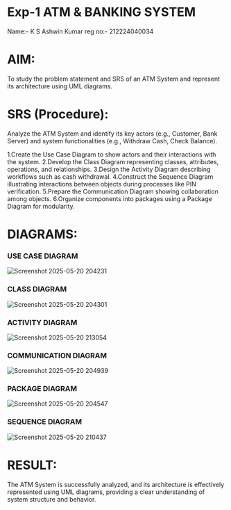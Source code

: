 # Exp-1 ATM & BANKING SYSTEM

Name:- K S Ashwin Kumar
reg no:- 212224040034
# AIM:
To study the problem statement and SRS of an ATM System and represent its architecture using UML diagrams.
# SRS (Procedure):
Analyze the ATM System and identify its key actors (e.g., Customer, Bank Server) and system functionalities (e.g., Withdraw Cash, Check Balance).

1.Create the Use Case Diagram to show actors and their interactions with the system.
2.Develop the Class Diagram representing classes, attributes, operations, and relationships.
3.Design the Activity Diagram describing workflows such as cash withdrawal.
4.Construct the Sequence Diagram illustrating interactions between objects during processes like PIN verification.
5.Prepare the Communication Diagram showing collaboration among objects.
6.Organize components into packages using a Package Diagram for modularity.

# DIAGRAMS:
### USE CASE DIAGRAM 
![Screenshot 2025-05-20 204231](https://github.com/user-attachments/assets/bade3e84-1839-42e3-bd4b-816ea6957c64)

### CLASS DIAGRAM
![Screenshot 2025-05-20 204301](https://github.com/user-attachments/assets/b3562b92-1422-4b51-aa2e-f585b36e2eca)

### ACTIVITY DIAGRAM
![Screenshot 2025-05-20 213054](https://github.com/user-attachments/assets/c4a266cd-f48d-4713-8e09-abf187e89692)

### COMMUNICATION DIAGRAM
![Screenshot 2025-05-20 204939](https://github.com/user-attachments/assets/2a331c84-384d-4614-b9bb-890c09a6b98b)

### PACKAGE DIAGRAM
![Screenshot 2025-05-20 204547](https://github.com/user-attachments/assets/667c235a-fd1e-4188-b308-e7c2e036cc64)

### SEQUENCE DIAGRAM
![Screenshot 2025-05-20 210437](https://github.com/user-attachments/assets/8d50669f-595d-45f2-87c9-10b8f5c50e78)


# RESULT:
The ATM System is successfully analyzed, and its architecture is effectively represented using UML diagrams, providing a clear understanding of system structure and behavior.
